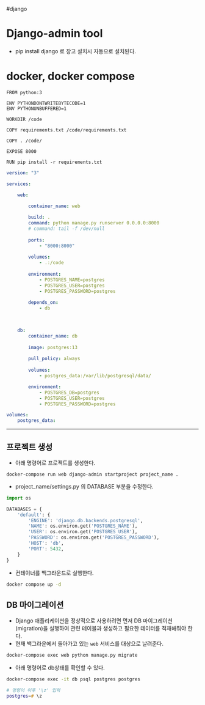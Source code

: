 #django 
# Django-admin tool
- pip install django 로 장고 설치시 자동으로 설치된다.
# docker, docker compose
``` docker
FROM python:3

ENV PYTHONDONTWRITEBYTECODE=1
ENV PYTHONUNBUFFERED=1

WORKDIR /code

COPY requirements.txt /code/requirements.txt

COPY . /code/

EXPOSE 8000

RUN pip install -r requirements.txt
```
``` yml
version: "3"

services:

	web:

		container_name: web
		
		build: .
		command: python manage.py runserver 0.0.0.0:8000
		# command: tail -f /dev/null
		
		ports:
			- "8000:8000"
		
		volumes:
			- .:/code
		
		environment:
			- POSTGRES_NAME=postgres
			- POSTGRES_USER=postgres
			- POSTGRES_PASSWORD=postgres
		
		depends_on:
			- db

  

	db:
		container_name: db
		
		image: postgres:13
		
		pull_policy: always
		
		volumes:
			- postgres_data:/var/lib/postgresql/data/

		environment:
			- POSTGRES_DB=postgres
			- POSTGRES_USER=postgres
			- POSTGRES_PASSWORD=postgres

volumes:
	postgres_data:
```
---
## 프로젝트 생성
- 아래 명령어로 프로젝트를 생성한다.
```
docker-compose run web django-admin startproject project_name .
```
- project_name/settings.py 의 DATABASE 부분을 수정한다.
``` python
import os

DATABASES = {
	'default': {
		'ENGINE': 'django.db.backends.postgresql',
		'NAME': os.environ.get('POSTGRES_NAME'),
		'USER': os.environ.get('POSTGRES_USER'),
		'PASSWORD': os.environ.get('POSTGRES_PASSWORD'),
		'HOST': 'db',
		'PORT': 5432,
	}
}
```
- 컨테이너를 백그라운드로 실행한다.
``` zsh
docker compose up -d
```
## DB 마이그레이션
- Django 애플리케이션을 정상적으로 사용하려면 먼저 DB 마이그레이션(migration)을 실행하여 관련 테이블과 생성하고 필요한 데이터를 적재해줘야 한다.
- 현재 백그라운에서 돌아가고 있는 `web` 서비스를 대상으로 날려준다.
``` zsh
docker-compose exec web python manage.py migrate
```
- 아래 명령어로 db상태를 확인할 수 있다.
``` zsh
docker-compose exec -it db psql postgres postgres

# 명령어 이후 '\z' 입력
postgres=# \z
```
